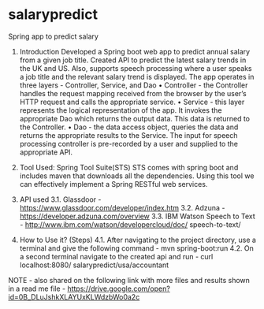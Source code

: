 # salarypredict
Spring app to predict salary

1. Introduction
Developed a Spring boot web app to predict annual salary from a given job title. Created API to predict the latest salary trends in the UK and US. Also, supports speech processing where a user speaks a job title and the relevant salary trend is displayed.
The app operates in three layers - Controller, Service, and Dao
• Controller - the Controller handles the request mapping received from the browser by the user’s HTTP request and calls the appropriate service.
• Service - this layer represents the logical representation of the app. It invokes the appropriate Dao which returns the output data. This data is returned to the Controller.
• Dao - the data access object, queries the data and returns the appropriate results to the Service.
The input for speech processing controller is pre-recorded by a user and supplied to the appropriate API.

2. Tool Used: Spring Tool Suite(STS)
STS comes with spring boot and includes maven that downloads all the dependencies. Using this tool we can effectively implement a Spring RESTful web services.

3. API used
3.1. Glassdoor - https://www.glassdoor.com/developer/index.htm
3.2. Adzuna - https://developer.adzuna.com/overview
3.3. IBM Watson Speech to Text - http://www.ibm.com/watson/developercloud/doc/ speech-to-text/

4. How to Use it? (Steps)
4.1. After navigating to the project directory, use a terminal and give the following command - mvn spring-boot:run
4.2. On a second terminal navigate to the created api and run - curl localhost:8080/ salarypredict/usa/accountant

NOTE - also shared on the following link with more files and results shown in a read me file -
https://drive.google.com/open?id=0B_DLuJshkXLAYUxKLWdzbWo0a2c
